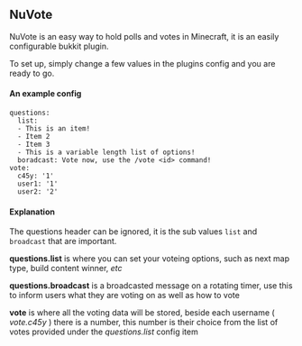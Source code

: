NuVote
------

NuVote is an easy way to hold polls and votes in Minecraft, it is an easily configurable bukkit plugin.

To set up, simply change a few values in the plugins config and you are ready to go.

#### An example config ####

    questions:
      list:
      - This is an item!
      - Item 2
      - Item 3
      - This is a variable length list of options!
      boradcast: Vote now, use the /vote <id> command!
    vote:
      c45y: '1'
      user1: '1'
      user2: '2'

#### Explanation ####

The questions header can be ignored, it is the sub values `list` and `broadcast` that are important.

**questions.list** is where you can set your voteing options, such as next map type, build content winner, *etc*

**questions.broadcast** is a broadcasted message on a rotating timer, use this to inform users what they are voting on as well as how to vote

**vote** is where all the voting data will be stored, beside each username ( *vote.c45y* ) there is a number, this number is their choice from the list of votes provided under the *questions.list* config item